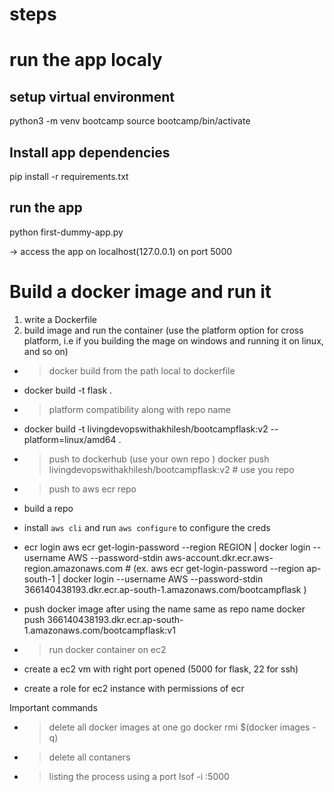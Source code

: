 # steps

# run the app localy

## setup virtual environment
python3 -m venv bootcamp
source bootcamp/bin/activate

## Install app dependencies
pip install -r requirements.txt

## run the app
python first-dummy-app.py

-> access the app on localhost(127.0.0.1) on port 5000

# Build a docker image and run it
1. write a Dockerfile
2. build image and run the container (use the platform option for cross platform, i.e if you building the mage on windows and running it on linux, and so on)
- > docker build from the path local to dockerfile
- docker build -t flask .

- > platform compatibility along with repo name
- docker build -t livingdevopswithakhilesh/bootcampflask:v2   --platform=linux/amd64 .


- > push to dockerhub (use your own repo )
docker push livingdevopswithakhilesh/bootcampflask:v2  # use you repo

- > push to aws ecr repo
- build a repo
- install `aws cli` and run  `aws configure` to configure the creds
-  ecr login
aws ecr get-login-password --region REGION | docker login --username AWS --password-stdin aws-account.dkr.ecr.aws-region.amazonaws.com     # (ex. aws ecr get-login-password --region ap-south-1 | docker login --username AWS --password-stdin 366140438193.dkr.ecr.ap-south-1.amazonaws.com/bootcampflask )
- push docker image after using the name same as repo name
docker push 366140438193.dkr.ecr.ap-south-1.amazonaws.com/bootcampflask:v1

-  > run docker container on ec2
- create a ec2 vm with right port opened (5000 for flask, 22 for ssh)
- create a role for ec2 instance with permissions of ecr 

Important commands
- > delete all docker images at one go
docker rmi $(docker images -q)
- > delete all contaners

- > listing the process using a port
lsof -i :5000

